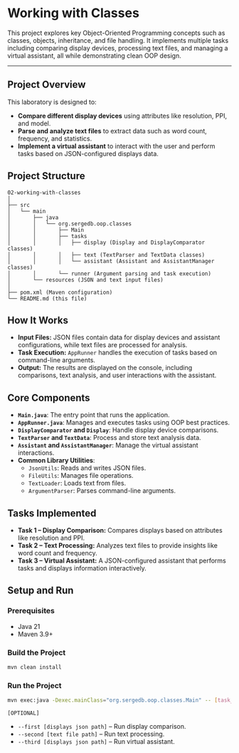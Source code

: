 # **Working with Classes**

This project explores key Object-Oriented Programming concepts such as classes, objects, inheritance, and file handling.
It implements multiple tasks including comparing display devices, processing text files, and managing a virtual
assistant, all while demonstrating clean OOP design.

---

## **Project Overview**

This laboratory is designed to:

- **Compare different display devices** using attributes like resolution, PPI, and model.
- **Parse and analyze text files** to extract data such as word count, frequency, and statistics.
- **Implement a virtual assistant** to interact with the user and perform tasks based on JSON-configured displays data.

## **Project Structure**

```
02-working-with-classes
│
├── src
│   └── main
│       ├── java
│       │   └── org.sergedb.oop.classes
│       │       ├── Main
│       │       ├── tasks
│       │       │   ├── display (Display and DisplayComparator classes)
│       │       │   ├── text (TextParser and TextData classes)
│       │       │   └── assistant (Assistant and AssistantManager classes)
│       │       └── runner (Argument parsing and task execution)
│       └── resources (JSON and text input files)
│
├── pom.xml (Maven configuration)
└── README.md (this file)
```

## **How It Works**

- **Input Files:** JSON files contain data for display devices and assistant configurations, while text files are
  processed for analysis.
- **Task Execution:** `AppRunner` handles the execution of tasks based on command-line arguments.
- **Output:** The results are displayed on the console, including comparisons, text analysis, and user interactions with
  the assistant.

## **Core Components**

- **`Main.java`**: The entry point that runs the application.
- **`AppRunner.java`**: Manages and executes tasks using OOP best practices.
- **`DisplayComparator` and `Display`**: Handle display device comparisons.
- **`TextParser` and `TextData`**: Process and store text analysis data.
- **`Assistant` and `AssistantManager`**: Manage the virtual assistant interactions.
- **Common Library Utilities**:
    - `JsonUtils`: Reads and writes JSON files.
    - `FileUtils`: Manages file operations.
    - `TextLoader`: Loads text from files.
    - `ArgumentParser`: Parses command-line arguments.

## **Tasks Implemented**

- **Task 1 – Display Comparison:** Compares displays based on attributes like resolution and PPI.
- **Task 2 – Text Processing:** Analyzes text files to provide insights like word count and frequency.
- **Task 3 – Virtual Assistant:** A JSON-configured assistant that performs tasks and displays information
  interactively.

## **Setup and Run**

### **Prerequisites**

- Java 21
- Maven 3.9+

### **Build the Project**

```bash
mvn clean install
```

### **Run the Project**

```bash
mvn exec:java -Dexec.mainClass="org.sergedb.oop.classes.Main" -- [task_flag]
```

`[OPTIONAL]`

- `--first [displays json path]` – Run display comparison.
- `--second [text file path]` – Run text processing.
- `--third [displays json path]` – Run virtual assistant.
